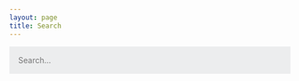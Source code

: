 ```yaml
---
layout: page
title: Search
---
```


<style>
	#search-container {
	    max-width: 100%;
	}

	input[type=text] {
		font-size: normal;
	    outline: none;
	    padding: 1rem;
		background: rgb(236, 237, 238);
	    width: 100%;
		-webkit-appearance: none;
		font-family: inherit;
		font-size: 100%;
		border: none;
	}
	#results-container {
		margin: .5rem 0;
	}
</style>

<!-- Html Elements for Search -->
<div id="search-container">
<input type="text" id="search-input" placeholder="Search...">
<ol id="results-container"></ol>
</div>

<!-- Script pointing to search-script.js -->
<script src="/search.js" type="text/javascript"></script>

<!-- Configuration -->
<script type="text/javascript">
SimpleJekyllSearch({
  searchInput: document.getElementById('search-input'),
  resultsContainer: document.getElementById('results-container'),
  json: '/search.json',
  searchResultTemplate: '<li><a href="{url}" title="{desc}">{title}</a></li>',
  noResultsText: 'No results found',
  limit: 30,
  fuzzy: false,
  exclude: ['Welcome']
})
</script>
